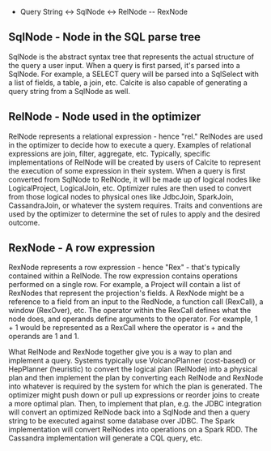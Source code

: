 - Query String <-> SqlNode <-> RelNode -- RexNode

## SqlNode - Node in the SQL parse tree
SqlNode is the abstract syntax tree that represents the actual structure of the 
query a user input. When a query is first parsed, it's parsed into a SqlNode. 
For example, a SELECT query will be parsed into a SqlSelect with a list of 
fields, a table, a join, etc. Calcite is also capable of generating a query 
string from a SqlNode as well.

## RelNode - Node used in the optimizer
RelNode represents a relational expression - hence "rel." RelNodes are used in 
the optimizer to decide how to execute a query. Examples of relational 
expressions are join, filter, aggregate, etc. Typically, specific 
implementations of RelNode will be created by users of Calcite to represent the 
execution of some expression in their system. When a query is first converted 
from SqlNode to RelNode, it will be made up of logical nodes like 
LogicalProject, LogicalJoin, etc. Optimizer rules are then used to convert from 
those logical nodes to physical ones like JdbcJoin, SparkJoin, CassandraJoin, 
or whatever the system requires. Traits and conventions are used by the 
optimizer to determine the set of rules to apply and the desired outcome.

## RexNode - A row expression
RexNode represents a row expression - hence "Rex" - that's typically contained 
within a RelNode. The row expression contains operations performed on a single 
row. For example, a Project will contain a list of RexNodes that represent the 
projection's fields. A RexNode might be a reference to a field from an input to 
the RedNode, a function call (RexCall), a window (RexOver), etc. The operator 
within the RexCall defines what the node does, and operands define arguments to 
the operator. For example, 1 + 1 would be represented as a RexCall where the 
operator is + and the operands are 1 and 1.

What RelNode and RexNode together give you is a way to plan and implement a 
query. Systems typically use VolcanoPlanner (cost-based) or HepPlanner 
(heuristic) to convert the logical plan (RelNode) into a physical plan and then 
implement the plan by converting each RelNode and RexNode into whatever is 
required by the system for which the plan is generated. The optimizer might 
push down or pull up expressions or reorder joins to create a more optimal 
plan. Then, to implement that plan, e.g. the JDBC integration will convert an 
optimized RelNode back into a SqlNode and then a query string to be executed 
against some database over JDBC. The Spark implementation will convert RelNodes 
into operations on a Spark RDD. The Cassandra implementation will generate a 
CQL query, etc.